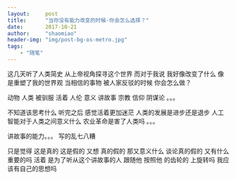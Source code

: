 ```yaml
---
layout:     post
title:      "当你没有能力改变的时候-你会怎么选择？"
date:       2017-10-21
author:     "shaomiao"
header-img: "img/post-bg-os-metro.jpg"
tags:
    - "随笔"
---
```

这几天听了人类简史
从上帝视角探寻这个世界 而对于我说 我好像改变了什么 像是重塑了我的世界观 当相信的事物 被人家反驳的时候 你会怎么做？

动物 人类 被驯服 活着 人伦 意义 讲故事 宗教 信仰 阴谋论 。。。

不知道该思考什么 听完之后 感觉活着更加迷茫 人类的发展是进步还是退步 人工智能对于人类之间意义什么 农业革命是害了人类吗 
。。。

讲故事的能力。。。
 写的乱七八糟

只是觉得 这是真的 这是假的 又想 真的假的 那又意义什么 谈论真的假的 又有什么重要的吗 活着 是为了听从这个讲故事的人 跟随他 按照他 的齿轮的 上旋转吗
我应该有自己的思想吗 
